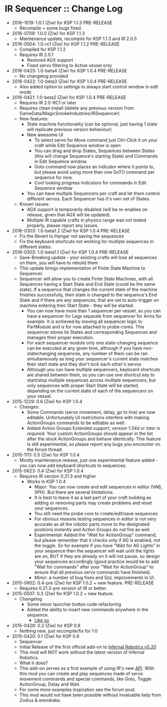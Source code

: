 # IR Sequencer :: Change Log

* 2016-1019: 1.0.1 (Ziw) for KSP 1.1.3 PRE-RELEASE
	+ Recompile + some bugs fixed.
* 2016-0709: 1.0.0 (Ziw) for KSP 1.1.3
	+ Maintenance update, recompile for KSP 1.1.3 and IR 2.0.5
* 2016-0504: 1.0-rc1 (Ziw) for KSP 1.1.2 PRE-RELEASE
	+ Compiled for KSP 1.1.2
	+ Requires IR 2.0.1
		- Restored AGX support
		- Fixed servo filtering to Active vessel only
* 2016-0425: 1.0-beta4 (Ziw) for KSP 1.0.4 PRE-RELEASE
	+ No changelog provided
* 2016-0422: 1.0-beta3 (Ziw) for KSP 1.0.4 PRE-RELEASE
	+ Also added option to settings to always start control window in edit mode
* 2016-0421: 1.0-beta2 (Ziw) for KSP 1.0.4 PRE-RELEASE
	+ Requires IR 2.0-RC1 or later
	+ Requires clean install (delete any previous version from GameData/MagicSmokeIndustries/IRSequencer)
	+ New features:
		- State machine functionality (can be optional, just having 1 state will replicate previous version behaviour)
		- New awesome UI
			- To select servo for Move command just Ctrl-Click it on your craft while Edit Sequence window is open
			- You can drag and drop States, Sequences between States (this will change Sequence's starting State) and Commands in Edit Sequence window.
			- Goto command now places an indicator where it points to, but please avoid using more than one GoTO command per sequence for now.
			- Cool looking progress indicators for commands in Edit Sequence window
		- You can have multiple Sequencers per craft and let them control different servos. Each Sequencer has it's own set of States.
	+ Known issues:
		- AGX support is temporarily disabled (will be re-enables on release, given that AGX will be updated).
		- Multiple IR capable crafts in physics range was not tested properly, please report any issues.
* 2016-0303: 1.0-beta1.2 (Ziw) for KSP 1.0.4 PRE-RELEASE
	+ Fix the Revert to Hangar not saving the sequences
	+ Fix the keyboard shortcuts not working for multiple sequences in different states.
* 2016-0302: 1.0-beta1.1 (Ziw) for KSP 1.0.4 PRE-RELEASE
	+ Save-Breaking update - your existing crafts will lose all sequences on them, you will have to rebuild them
	+ This update brings implementation of Finite State Machine to Sequencer.
	+ Sequencer will allow you to create Finite State Machines, with all Sequences having a Start State and End State (could be the same state). If a sequence that changes the current state of the machine finishes successfully, then state is changed to the sequence's End State and if there are any sequences, that are set to auto-trigger on machine entering their Start State - they will be started.
		- You can now have more than 1 sequencer per vessel, so you can have a sequencer for Legs separate from sequencer for Arms for example. It is achieved by moving all sequencer logic to PartModule and is for now attached to probe-cores. This sequencer stores its States and corresponding Sequences and manages their proper execution.
		- For each sequencer module only one state-changing sequence can be executed at any given time, although if you have non-statechanging sequences, any number of them can be ran simultaneously as long your sequencer's current state matches their start state and they don't lock each other's servos
		- Although you can have multiple sequencers, keyboard shortcuts are shared between them, so you can use one shortcut key to start/stop multiple sequences across multiple sequencers, but only sequences with proper Start State will be started, depending on the current state of each of the sequencers on your vessel.
* 2015-1229: 0.6 (Ziw) for KSP 1.0.4
	+ Changes:
		- Some Commands (servo movement, delay, go to line) are now editable. Unfortunately UI restrictions interfere with making ActionGroups commands to be editable as well.
		- Added Action Groups Extended support, _version 1.34d or later is required_. Your custom ActionGroups should appear in the list after the stock ActionGroups and behave identically. This feature is still experimental, so please report any bugs you encounter on the forum thread.
* 2015-1111: 0.5 (Ziw) for KSP 1.0.4
	+ Mostly maintenance release, just one experimental feature added - you can now add keyboard shortcuts to sequences.
* 2015-0623: 0.4 (Ziw) for KSP 1.0.4
	+ Requires IR version 0.21.3 and higher
		- Works in KSP 1.0.4
			- Major: You can now create and edit sequences in editor (VAB, SPH). But there are several limitations:
			- It is best to leave it as a last part of your craft building as adding or removing parts may create problems and reset your sequences.
			- You still need the probe core to create/edit/save sequences
			- For obvious reasons testing sequences in editor is not very accurate as all the robotic parts move to the designated positions instantly and Action Groups do not fire as well.
			- Experimental: Added the "Wait for ActionGroup" command, but please remember that it checks only if AG is enabled, not the toggle. So for example if you have "Wait for AG Lights" in your sequence then the sequencer will wait until the lights are on, BUT if they are already on it will not pause, so design your sequences accordingly (good practice would be to add "Wait for commands" after your "Wait for ActionGroup" to ensure that all previous servo commands have finished).
			- Minor: a number of bug fixes and QoL improvements in UI.
* 2015-0602: 0.4-pre (Ziw) for KSP 1.0.2 + new feature. PRE-RELEASE
	+ Requires 0.21.3-pre version of IR or better.
* 2015-0507: 0.3 (Ziw) for KSP 1.0.2 + new feature.
	+ Changelog
		- Some minor launcher button code refactoring
		- Added the ability to insert new commands anywhere in the sequence.
			- [Like so](http://i.imgur.com/H82ucmx.jpg)
* 2015-0428: 0.2 (Ziw) for KSP 0.9
	+ Nothing new, just recompile/fix for 1.0
* 2015-0420: 0.1 (Ziw) for KSP 0.9
	+ Sequencer
	+ Initial Release of the first official add-on to [Infernal Robotics v0.20](http://forum.kerbalspaceprogram.com/threads/116064)
	+ This mod will NOT work without the latest version of Infernal Robotics.
	+ What it does?
	+ This add-on serves as a first example of using IR's new [API](https://github.com/MagicSmokeIndustries/InfernalRobotics/wiki/Using-the-IR-API). With this mod you can create and play sequences made of servo movement commands and special commands, like Goto, Toggle ActionGroup, Delay and Wait.
	+ For some more examples inspiration see the forum post.
	+ This mod would not have been possible without invaluable help from Zodius & erendrake.
